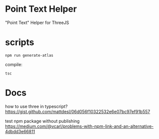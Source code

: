 # Point Text Helper
"Point Text" Helper for ThreeJS

# scripts
```shell
npm run generate-atlas
```

compile:
```
tsc
```

# Docs

how to use three in typescript?  
https://gist.github.com/mattdesl/06d056f10322532e6e07bc97ef91b557

test npm package without publishing  
https://medium.com/@vcarl/problems-with-npm-link-and-an-alternative-4dbdd3e66811

